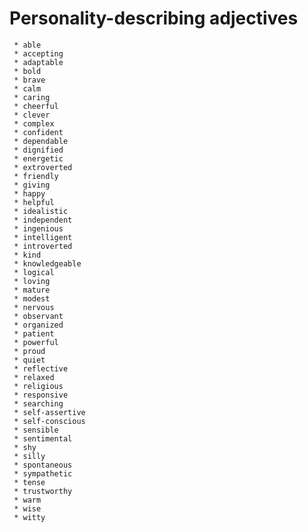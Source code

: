 # Personality-describing adjectives

     * able
     * accepting
     * adaptable
     * bold
     * brave
     * calm
     * caring
     * cheerful
     * clever
     * complex
     * confident
     * dependable
     * dignified
     * energetic
     * extroverted
     * friendly
     * giving
     * happy
     * helpful
     * idealistic
     * independent
     * ingenious
     * intelligent
     * introverted
     * kind
     * knowledgeable
     * logical
     * loving
     * mature
     * modest
     * nervous
     * observant
     * organized
     * patient
     * powerful
     * proud
     * quiet
     * reflective
     * relaxed
     * religious
     * responsive
     * searching
     * self-assertive
     * self-conscious
     * sensible
     * sentimental
     * shy
     * silly
     * spontaneous
     * sympathetic
     * tense
     * trustworthy
     * warm
     * wise
     * witty

